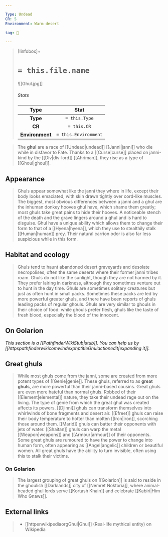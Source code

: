```yaml
---

Type: Undead
CR: 5
Environment: Warm desert

tag: 👹

---
```


> [!infobox]+
> #  `= this.file.name`
> ![[Ghul.jpg]]
> ##### Stats
> Type | Stat |
> :---:|:---:|
> **Type** | `= this.Type` |
> **CR** | `= this.CR` |
> **Environment** | `= this.Environment` |



> The **ghul** are a race of [[Undead|undead]] [[Janni|janni]] who die while in disfavor to Fate. Thanks to a [[Curse|curse]] placed on janni-kind by the [[Div|div-lord]] [[Ahriman]], they rise as a type of [[Ghoul|ghoul]].



## Appearance

> Ghuls appear somewhat like the janni they where in life, except their body looks emaciated, with skin drawn tightly over cord-like muscles. The biggest, most obvious differences between a janni and a ghul are the inhuman donkey hooves ghul have, which shame them greatly; most ghuls take great pains to hide their hooves. A noticeable stench of the death and the grave lingers around a ghul and is hard to disguise. Ghul have a unique ability which allows them to change their form to that of a [[Hyena|hyena]], which they use to stealthily stalk [[Human|human]] prey. Their natural carrion odor is also far less suspicious while in this form.


## Habitat and ecology

> Ghuls tend to haunt abandoned desert graveyards and desolate necropolises, often the same deserts where their former janni tribes roam. Ghuls do not like the sunlight, though they are not harmed by it. They prefer lairing in darkness, although they sometimes venture out to hunt in the day time. Ghuls are sometimes solitary creatures but just as often hunt in small packs. Sometimes these packs are led by more powerful greater ghuls, and there have been reports of ghuls leading packs of regular ghouls. Ghuls are very similar to ghouls in their choice of food: while ghouls prefer flesh, ghuls like the taste of fresh blood, especially the blood of the innocent.


## On Golarion



*This section is a [[PathfinderWikiStub|stub]]. You can help us by [[httpspathfinderwikicomwindexphptitleGhulactionedit|expanding it]].*


## Great ghuls

> While most ghuls come from the janni, some are created from more potent types of [[Genie|genie]]. These ghuls, referred to as **great ghuls**, are more powerful than their janni-based cousins. Great ghuls are even more hateful than normal ghuls. Robbed of their [[Element|elemental]] nature, they take their undead rage out on the living.
> The type of genie from which the great ghul was created affects its powers. [[Djinni]] ghuls can transform themselves into whirlwinds of bone fragments and desert air. [[Efreet]] ghuls can raise their body temperature to hotter than molten [[Iron|iron]], scorching those around them. [[Marid]] ghuls can batter their opponents with jets of water. [[Shaitan]] ghuls can warp the metal [[Weapon|weapons]] and [[Armour|armour]] of their opponents. Some great ghuls are rumoured to have the power to change into human form, often appearing as [[Angel|angelic]] children or beautiful women. All great ghuls have the ability to turn invisible, often using this to stalk their victims. 


### On Golarion

> The largest grouping of great ghuls on [[Golarion]] is said to reside in the ghoulish [[Darklands]] city of [[Nemret Noktoria]], where animal-headed ghul lords serve [[Kortash Khain]] and celebrate [[Kabiri|Him Who Gnaws]].




## External links

> - [[httpenwikipediaorgGhul|Ghul]] (Real-life mythical entity) on Wikipedia




